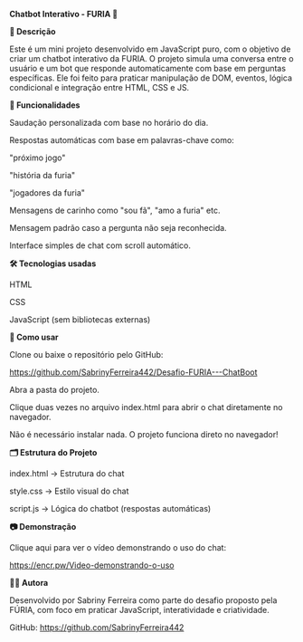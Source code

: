 **Chatbot Interativo - FURIA 🐾**

**📌 Descrição**

Este é um mini projeto desenvolvido em JavaScript puro, com o objetivo de criar um chatbot interativo da FURIA. O projeto simula uma conversa entre o usuário e um bot que responde automaticamente com base em perguntas específicas. Ele foi feito para praticar manipulação de DOM, eventos, lógica condicional e integração entre HTML, CSS e JS.


**🎯 Funcionalidades**

Saudação personalizada com base no horário do dia.

Respostas automáticas com base em palavras-chave como:

"próximo jogo"

"história da furia"

"jogadores da furia"

Mensagens de carinho como "sou fã", "amo a furia" etc.

Mensagem padrão caso a pergunta não seja reconhecida.

Interface simples de chat com scroll automático.


**🛠️ Tecnologias usadas**

HTML

CSS

JavaScript (sem bibliotecas externas)


**🚀 Como usar**

Clone ou baixe o repositório pelo GitHub:

https://github.com/SabrinyFerreira442/Desafio-FURIA---ChatBoot

Abra a pasta do projeto.

Clique duas vezes no arquivo index.html para abrir o chat diretamente no navegador.

Não é necessário instalar nada. O projeto funciona direto no navegador!


**🗂️ Estrutura do Projeto**

index.html → Estrutura do chat

style.css → Estilo visual do chat

script.js → Lógica do chatbot (respostas automáticas)


**📷 Demonstração**

Clique aqui para ver o vídeo demonstrando o uso do chat:

https://encr.pw/Video-demonstrando-o-uso


**👩‍💻 Autora**

Desenvolvido por Sabriny Ferreira como parte do desafio proposto pela FÚRIA, com foco em praticar JavaScript, interatividade e criatividade.

GitHub: https://github.com/SabrinyFerreira442


